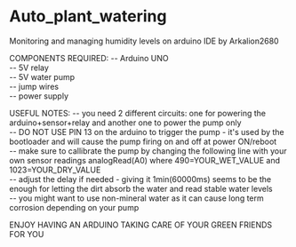 # Auto_plant_watering
Monitoring and managing humidity levels on arduino IDE by Arkalion2680   

COMPONENTS REQUIRED: 
-- Arduino UNO   
-- 5V relay   
-- 5V water pump   
-- jump wires   
-- power supply  

USEFUL NOTES: 
-- you need 2 different circuits: one for powering the arduino+sensor+relay and another one to power the pump only   
-- DO NOT USE PIN 13 on the arduino to trigger the pump - it's used by the bootloader and will cause the pump firing on and off at power ON/reboot   
-- make sure to callibrate the pump by changing the following line with your own sensor readings analogRead(A0) where 490=YOUR_WET_VALUE and 1023=YOUR_DRY_VALUE   
-- adjust the delay if needed - giving it 1min(60000ms) seems to be the enough for letting the dirt absorb the water and read stable water levels   
-- you might want to use non-mineral water as it can cause long term corrosion depending on your pump

ENJOY HAVING AN ARDUINO TAKING CARE OF YOUR GREEN FRIENDS FOR YOU
